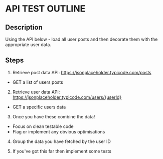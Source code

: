 # API TEST OUTLINE

## Description

Using the API below - load all user posts and then decorate them with the appropriate user data.

## Steps

1. Retrieve post data API: https://jsonplaceholder.typicode.com/posts

- GET a list of users posts

2. Retrieve user data API: https://jsonplaceholder.typicode.com/users/{userId}

- GET a specific users data

3. Once you have these combine the data!

- Focus on clean testable code
- Flag or implement any obvious optimisations 

4. Group the data you have fetched by the user ID

5. If you've got this far then implement some tests